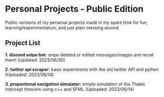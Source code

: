 # Personal Projects - Public Edition
Public versions of my personal projects made in my spare time for fun, learning/experimentation, and just plain messing around
## Project List
**1. discord snipe bot:** snipe deleted or edited messages/images and recall them! (Updated: 2023/06/30)

**2. twitter api scraper:** basic experiments with the old twitter API and python (Uploaded: 2023/06/14)

**3. proportional navigation simulator:** simple simulation of the Thales intercept theorem using c++ and SFML (Uploaded: 2023/06/14)
